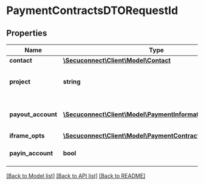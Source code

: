 # PaymentContractsDTORequestId

## Properties
Name | Type | Description | Notes
------------ | ------------- | ------------- | -------------
**contact** | [**\Secuconnect\Client\Model\Contact**](Contact.md) | Contact | [optional] 
**project** | **string** | Name of the project (must be unique) | [optional] 
**payout_account** | [**\Secuconnect\Client\Model\PaymentInformation**](PaymentInformation.md) | Merchants bank account for the payout | [optional] 
**iframe_opts** | [**\Secuconnect\Client\Model\PaymentContractsDTOIFrameOpts**](PaymentContractsDTOIFrameOpts.md) | IFrame opts | [optional] 
**payin_account** | **bool** | Pay in account | [optional] [default to false]

[[Back to Model list]](../README.md#documentation-for-models) [[Back to API list]](../README.md#documentation-for-api-endpoints) [[Back to README]](../README.md)


